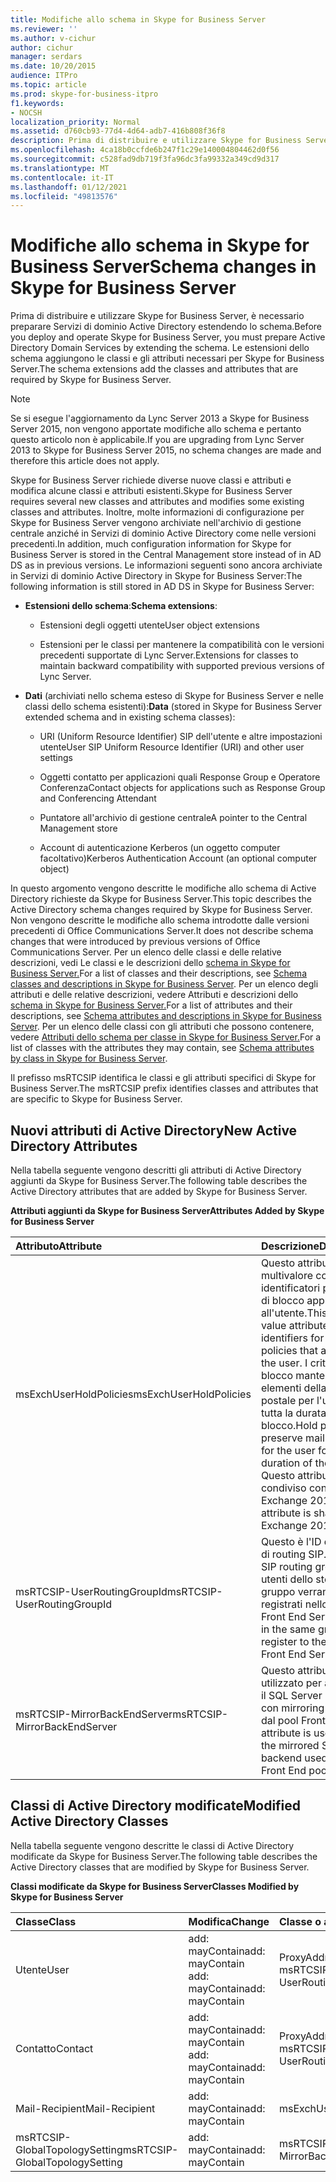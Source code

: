 ```yaml
---
title: Modifiche allo schema in Skype for Business Server
ms.reviewer: ''
ms.author: v-cichur
author: cichur
manager: serdars
ms.date: 10/20/2015
audience: ITPro
ms.topic: article
ms.prod: skype-for-business-itpro
f1.keywords:
- NOCSH
localization_priority: Normal
ms.assetid: d760cb93-77d4-4d64-adb7-416b808f36f8
description: Prima di distribuire e utilizzare Skype for Business Server, è necessario preparare Servizi di dominio Active Directory estendendo lo schema. Le estensioni dello schema aggiungono le classi e gli attributi necessari per Skype for Business Server.
ms.openlocfilehash: 4ca18b0ccfde6b247f1c29e140004804462d0f56
ms.sourcegitcommit: c528fad9db719f3fa96dc3fa99332a349cd9d317
ms.translationtype: MT
ms.contentlocale: it-IT
ms.lasthandoff: 01/12/2021
ms.locfileid: "49813576"
---
```

# <a name="schema-changes-in-skype-for-business-server"></a><span data-ttu-id="2c89d-104">Modifiche allo schema in Skype for Business Server</span><span class="sxs-lookup"><span data-stu-id="2c89d-104">Schema changes in Skype for Business Server</span></span>
 
<span data-ttu-id="2c89d-105">Prima di distribuire e utilizzare Skype for Business Server, è necessario preparare Servizi di dominio Active Directory estendendo lo schema.</span><span class="sxs-lookup"><span data-stu-id="2c89d-105">Before you deploy and operate Skype for Business Server, you must prepare Active Directory Domain Services by extending the schema.</span></span> <span data-ttu-id="2c89d-106">Le estensioni dello schema aggiungono le classi e gli attributi necessari per Skype for Business Server.</span><span class="sxs-lookup"><span data-stu-id="2c89d-106">The schema extensions add the classes and attributes that are required by Skype for Business Server.</span></span>

> [!NOTE]
> <span data-ttu-id="2c89d-107">Se si esegue l'aggiornamento da Lync Server 2013 a Skype for Business Server 2015, non vengono apportate modifiche allo schema e pertanto questo articolo non è applicabile.</span><span class="sxs-lookup"><span data-stu-id="2c89d-107">If you are upgrading from Lync Server 2013 to Skype for Business Server 2015, no schema changes are made and therefore this article does not apply.</span></span>
  
<span data-ttu-id="2c89d-108">Skype for Business Server richiede diverse nuove classi e attributi e modifica alcune classi e attributi esistenti.</span><span class="sxs-lookup"><span data-stu-id="2c89d-108">Skype for Business Server requires several new classes and attributes and modifies some existing classes and attributes.</span></span> <span data-ttu-id="2c89d-109">Inoltre, molte informazioni di configurazione per Skype for Business Server vengono archiviate nell'archivio di gestione centrale anziché in Servizi di dominio Active Directory come nelle versioni precedenti.</span><span class="sxs-lookup"><span data-stu-id="2c89d-109">In addition, much configuration information for Skype for Business Server is stored in the Central Management store instead of in AD DS as in previous versions.</span></span> <span data-ttu-id="2c89d-110">Le informazioni seguenti sono ancora archiviate in Servizi di dominio Active Directory in Skype for Business Server:</span><span class="sxs-lookup"><span data-stu-id="2c89d-110">The following information is still stored in AD DS in Skype for Business Server:</span></span>
  
- <span data-ttu-id="2c89d-111">**Estensioni dello schema**:</span><span class="sxs-lookup"><span data-stu-id="2c89d-111">**Schema extensions**:</span></span>
    
  - <span data-ttu-id="2c89d-112">Estensioni degli oggetti utente</span><span class="sxs-lookup"><span data-stu-id="2c89d-112">User object extensions</span></span>
    
  - <span data-ttu-id="2c89d-113">Estensioni per le classi per mantenere la compatibilità con le versioni precedenti supportate di Lync Server.</span><span class="sxs-lookup"><span data-stu-id="2c89d-113">Extensions for classes to maintain backward compatibility with supported previous versions of Lync Server.</span></span>
    
- <span data-ttu-id="2c89d-114">**Dati** (archiviati nello schema esteso di Skype for Business Server e nelle classi dello schema esistenti):</span><span class="sxs-lookup"><span data-stu-id="2c89d-114">**Data** (stored in Skype for Business Server extended schema and in existing schema classes):</span></span>
    
  - <span data-ttu-id="2c89d-115">URI (Uniform Resource Identifier) SIP dell'utente e altre impostazioni utente</span><span class="sxs-lookup"><span data-stu-id="2c89d-115">User SIP Uniform Resource Identifier (URI) and other user settings</span></span>
    
  - <span data-ttu-id="2c89d-116">Oggetti contatto per applicazioni quali Response Group e Operatore Conferenza</span><span class="sxs-lookup"><span data-stu-id="2c89d-116">Contact objects for applications such as Response Group and Conferencing Attendant</span></span>
    
  - <span data-ttu-id="2c89d-117">Puntatore all'archivio di gestione centrale</span><span class="sxs-lookup"><span data-stu-id="2c89d-117">A pointer to the Central Management store</span></span>
    
  - <span data-ttu-id="2c89d-118">Account di autenticazione Kerberos (un oggetto computer facoltativo)</span><span class="sxs-lookup"><span data-stu-id="2c89d-118">Kerberos Authentication Account (an optional computer object)</span></span>
    
<span data-ttu-id="2c89d-119">In questo argomento vengono descritte le modifiche allo schema di Active Directory richieste da Skype for Business Server.</span><span class="sxs-lookup"><span data-stu-id="2c89d-119">This topic describes the Active Directory schema changes required by Skype for Business Server.</span></span> <span data-ttu-id="2c89d-120">Non vengono descritte le modifiche allo schema introdotte dalle versioni precedenti di Office Communications Server.</span><span class="sxs-lookup"><span data-stu-id="2c89d-120">It does not describe schema changes that were introduced by previous versions of Office Communications Server.</span></span> <span data-ttu-id="2c89d-121">Per un elenco delle classi e delle relative descrizioni, vedi Le classi e le descrizioni dello [schema in Skype for Business Server.](schema-classes-and-descriptions.md)</span><span class="sxs-lookup"><span data-stu-id="2c89d-121">For a list of classes and their descriptions, see [Schema classes and descriptions in Skype for Business Server](schema-classes-and-descriptions.md).</span></span> <span data-ttu-id="2c89d-122">Per un elenco degli attributi e delle relative descrizioni, vedere Attributi e descrizioni dello [schema in Skype for Business Server.](schema-attributes-and-descriptions.md)</span><span class="sxs-lookup"><span data-stu-id="2c89d-122">For a list of attributes and their descriptions, see [Schema attributes and descriptions in Skype for Business Server](schema-attributes-and-descriptions.md).</span></span> <span data-ttu-id="2c89d-123">Per un elenco delle classi con gli attributi che possono contenere, vedere [Attributi dello schema per classe in Skype for Business Server.](schema-attributes-by-class.md)</span><span class="sxs-lookup"><span data-stu-id="2c89d-123">For a list of classes with the attributes they may contain, see [Schema attributes by class in Skype for Business Server](schema-attributes-by-class.md).</span></span>
  
<span data-ttu-id="2c89d-124">Il prefisso msRTCSIP identifica le classi e gli attributi specifici di Skype for Business Server.</span><span class="sxs-lookup"><span data-stu-id="2c89d-124">The msRTCSIP prefix identifies classes and attributes that are specific to Skype for Business Server.</span></span>
  
## <a name="new-active-directory-attributes"></a><span data-ttu-id="2c89d-125">Nuovi attributi di Active Directory</span><span class="sxs-lookup"><span data-stu-id="2c89d-125">New Active Directory Attributes</span></span>

<span data-ttu-id="2c89d-126">Nella tabella seguente vengono descritti gli attributi di Active Directory aggiunti da Skype for Business Server.</span><span class="sxs-lookup"><span data-stu-id="2c89d-126">The following table describes the Active Directory attributes that are added by Skype for Business Server.</span></span>
  
<span data-ttu-id="2c89d-127">**Attributi aggiunti da Skype for Business Server**</span><span class="sxs-lookup"><span data-stu-id="2c89d-127">**Attributes Added by Skype for Business Server**</span></span>

|<span data-ttu-id="2c89d-128">**Attributo**</span><span class="sxs-lookup"><span data-stu-id="2c89d-128">**Attribute**</span></span>|<span data-ttu-id="2c89d-129">**Descrizione**</span><span class="sxs-lookup"><span data-stu-id="2c89d-129">**Description**</span></span>|
|:-----|:-----|
|<span data-ttu-id="2c89d-130">msExchUserHoldPolicies</span><span class="sxs-lookup"><span data-stu-id="2c89d-130">msExchUserHoldPolicies</span></span>  <br/> |<span data-ttu-id="2c89d-131">Questo attributo multivalore contiene gli identificatori per i criteri di blocco applicabili all'utente.</span><span class="sxs-lookup"><span data-stu-id="2c89d-131">This multi-value attribute holds identifiers for hold policies that apply to the user.</span></span> <span data-ttu-id="2c89d-132">I criteri di blocco mantengono gli elementi della cassetta postale per l'utente per tutta la durata del blocco.</span><span class="sxs-lookup"><span data-stu-id="2c89d-132">Hold policies preserve mailbox items for the user for the duration of the hold.</span></span> <span data-ttu-id="2c89d-133">Questo attributo è condiviso con Exchange 2013.</span><span class="sxs-lookup"><span data-stu-id="2c89d-133">This attribute is shared with Exchange 2013.</span></span>  <br/> |
|<span data-ttu-id="2c89d-134">msRTCSIP-UserRoutingGroupId</span><span class="sxs-lookup"><span data-stu-id="2c89d-134">msRTCSIP-UserRoutingGroupId</span></span>  <br/> |<span data-ttu-id="2c89d-135">Questo è l'ID del gruppo di routing SIP.</span><span class="sxs-lookup"><span data-stu-id="2c89d-135">This is the SIP routing group ID.</span></span> <span data-ttu-id="2c89d-136">Gli utenti dello stesso gruppo verranno registrati nello stesso Front End Server.</span><span class="sxs-lookup"><span data-stu-id="2c89d-136">Users in the same group will register to the same Front End Server.</span></span>  <br/> |
|<span data-ttu-id="2c89d-137">msRTCSIP-MirrorBackEndServer</span><span class="sxs-lookup"><span data-stu-id="2c89d-137">msRTCSIP-MirrorBackEndServer</span></span>  <br/> |<span data-ttu-id="2c89d-138">Questo attributo viene utilizzato per archiviare il SQL Server back-end con mirroring utilizzato dal pool Front End.</span><span class="sxs-lookup"><span data-stu-id="2c89d-138">This attribute is used to store the mirrored SQL Server backend used by the Front End pool.</span></span>  <br/> |
   
## <a name="modified-active-directory-classes"></a><span data-ttu-id="2c89d-139">Classi di Active Directory modificate</span><span class="sxs-lookup"><span data-stu-id="2c89d-139">Modified Active Directory Classes</span></span>

<span data-ttu-id="2c89d-140">Nella tabella seguente vengono descritte le classi di Active Directory modificate da Skype for Business Server.</span><span class="sxs-lookup"><span data-stu-id="2c89d-140">The following table describes the Active Directory classes that are modified by Skype for Business Server.</span></span>
  
<span data-ttu-id="2c89d-141">**Classi modificate da Skype for Business Server**</span><span class="sxs-lookup"><span data-stu-id="2c89d-141">**Classes Modified by Skype for Business Server**</span></span>

|<span data-ttu-id="2c89d-142">**Classe**</span><span class="sxs-lookup"><span data-stu-id="2c89d-142">**Class**</span></span>|<span data-ttu-id="2c89d-143">**Modifica**</span><span class="sxs-lookup"><span data-stu-id="2c89d-143">**Change**</span></span>|<span data-ttu-id="2c89d-144">**Classe o attributo**</span><span class="sxs-lookup"><span data-stu-id="2c89d-144">**Class or Attribute**</span></span>|
|:-----|:-----|:-----|
|<span data-ttu-id="2c89d-145">Utente</span><span class="sxs-lookup"><span data-stu-id="2c89d-145">User</span></span>  <br/> |<span data-ttu-id="2c89d-146">add: mayContain</span><span class="sxs-lookup"><span data-stu-id="2c89d-146">add: mayContain</span></span>  <br/> <span data-ttu-id="2c89d-147">add: mayContain</span><span class="sxs-lookup"><span data-stu-id="2c89d-147">add: mayContain</span></span>  <br/> |<span data-ttu-id="2c89d-148">ProxyAddresses</span><span class="sxs-lookup"><span data-stu-id="2c89d-148">ProxyAddresses</span></span>  <br/> <span data-ttu-id="2c89d-149">msRTCSIP-UserRoutingGroupId</span><span class="sxs-lookup"><span data-stu-id="2c89d-149">msRTCSIP-UserRoutingGroupId</span></span>  <br/> |
|<span data-ttu-id="2c89d-150">Contatto</span><span class="sxs-lookup"><span data-stu-id="2c89d-150">Contact</span></span>  <br/> |<span data-ttu-id="2c89d-151">add: mayContain</span><span class="sxs-lookup"><span data-stu-id="2c89d-151">add: mayContain</span></span>  <br/> <span data-ttu-id="2c89d-152">add: mayContain</span><span class="sxs-lookup"><span data-stu-id="2c89d-152">add: mayContain</span></span>  <br/> |<span data-ttu-id="2c89d-153">ProxyAddresses</span><span class="sxs-lookup"><span data-stu-id="2c89d-153">ProxyAddresses</span></span>  <br/> <span data-ttu-id="2c89d-154">msRTCSIP-UserRoutingGroupId</span><span class="sxs-lookup"><span data-stu-id="2c89d-154">msRTCSIP-UserRoutingGroupId</span></span>  <br/> |
|<span data-ttu-id="2c89d-155">Mail-Recipient</span><span class="sxs-lookup"><span data-stu-id="2c89d-155">Mail-Recipient</span></span>  <br/> |<span data-ttu-id="2c89d-156">add: mayContain</span><span class="sxs-lookup"><span data-stu-id="2c89d-156">add: mayContain</span></span>  <br/> |<span data-ttu-id="2c89d-157">msExchUserHoldPolicies</span><span class="sxs-lookup"><span data-stu-id="2c89d-157">msExchUserHoldPolicies</span></span>  <br/> |
|<span data-ttu-id="2c89d-158">msRTCSIP-GlobalTopologySetting</span><span class="sxs-lookup"><span data-stu-id="2c89d-158">msRTCSIP-GlobalTopologySetting</span></span>  <br/> |<span data-ttu-id="2c89d-159">add: mayContain</span><span class="sxs-lookup"><span data-stu-id="2c89d-159">add: mayContain</span></span>  <br/> |<span data-ttu-id="2c89d-160">msRTCSIP-MirrorBackEndServer</span><span class="sxs-lookup"><span data-stu-id="2c89d-160">msRTCSIP-MirrorBackEndServer</span></span>  <br/> |
   

